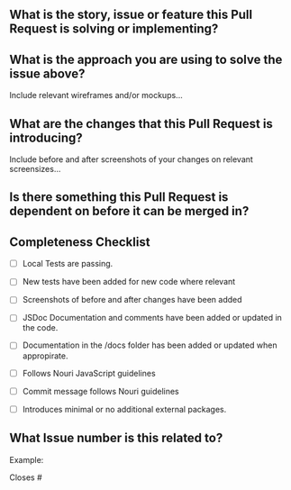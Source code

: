 ---
---

## What is the story, issue or feature this Pull Request is solving or implementing?



## What is the approach you are using to solve the issue above?

Include relevant wireframes and/or mockups...

## What are the changes that this Pull Request is introducing?

Include before and after screenshots of your changes on relevant screensizes...

## Is there something this Pull Request is dependent on before it can be merged in?


## Completeness Checklist
- [ ] Local Tests are passing.
- [ ] New tests have been added for new code where relevant
- [ ] Screenshots of before and after changes have been added
- [ ] JSDoc Documentation and comments have been added or updated in the code.
- [ ] Documentation in the /docs folder has been added or updated when appropirate.
- [ ] Follows Nouri JavaScript guidelines
- [ ] Commit message follows Nouri guidelines
- [ ] Introduces minimal or no additional external packages.


## What Issue number is this related to?

Example:

Closes #<Issue Number>